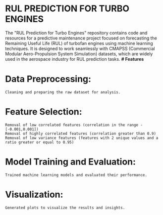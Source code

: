 # RUL PREDICTION FOR TURBO ENGINES
The "RUL Prediction for Turbo Engines" repository contains code and resources for a predictive maintenance project focused on forecasting the Remaining Useful Life (RUL) of turbofan engines using machine learning techniques.
It is designed to work seamlessly with CMAPSS (Commercial Modular Aero-Propulsion System Simulation) datasets, which are widely used in the aerospace industry for RUL prediction tasks. 
**# Features**
  # Data Preprocessing: 
    Cleaning and preparing the raw dataset for analysis.
  # Feature Selection:
    Removal of low correlated features (correlation in the range - [-0.001,0.001])
    Removal of highly correlated features (correlation greater than 0.9)
    Removal of low variance features (features with 2 unique values and a ratio greater or equal to 0.95)
  # Model Training and Evaluation:
    Trained machine learning models and evaluated their performance.
  # Visualization: 
    Generated plots to visualize the results and insights.
